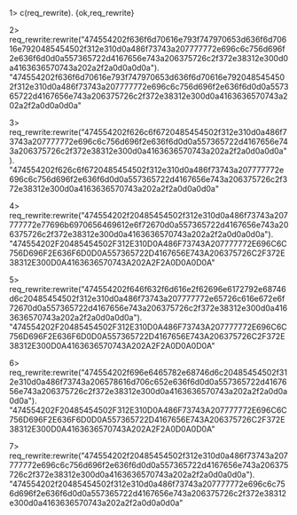 1> c(req_rewrite).
{ok,req_rewrite}

2> req_rewrite:rewrite("474554202f636f6d70616e793f747970653d636f6d70616e7920485454502f312e310d0a486f73743a207777772e696c6c756d696f2e636f6d0d0a557365722d4167656e743a206375726c2f372e38312e300d0a4163636570743a202a2f2a0d0a0d0a").
"474554202f636f6d70616e793f747970653d636f6d70616e7920485454502f312e310d0a486f73743a207777772e696c6c756d696f2e636f6d0d0a557365722d4167656e743a206375726c2f372e38312e300d0a4163636570743a202a2f2a0d0a0d0a"

3> req_rewrite:rewrite("474554202f626c6f6720485454502f312e310d0a486f73743a207777772e696c6c756d696f2e636f6d0d0a557365722d4167656e743a206375726c2f372e38312e300d0a4163636570743a202a2f2a0d0a0d0a").
"474554202f626c6f6720485454502f312e310d0a486f73743a207777772e696c6c756d696f2e636f6d0d0a557365722d4167656e743a206375726c2f372e38312e300d0a4163636570743a202a2f2a0d0a0d0a"

4> req_rewrite:rewrite("474554202f20485454502f312e310d0a486f73743a207777772e77696b6970656469612e6f72670d0a557365722d4167656e743a206375726c2f372e38312e300d0a4163636570743a202a2f2a0d0a0d0a").
"474554202F20485454502F312E310D0A486F73743A207777772E696C6C756D696F2E636F6D0D0A557365722D4167656E743A206375726C2F372E38312E300D0A4163636570743A202A2F2A0D0A0D0A"

5> req_rewrite:rewrite("474554202f646f632f6d616e2f62696e6172792e68746d6c20485454502f312e310d0a486f73743a207777772e65726c616e672e6f72670d0a557365722d4167656e743a206375726c2f372e38312e300d0a4163636570743a202a2f2a0d0a0d0a").
"474554202F20485454502F312E310D0A486F73743A207777772E696C6C756D696F2E636F6D0D0A557365722D4167656E743A206375726C2F372E38312E300D0A4163636570743A202A2F2A0D0A0D0A"

6> req_rewrite:rewrite("474554202f696e6465782e68746d6c20485454502f312e310d0a486f73743a206578616d706c652e636f6d0d0a557365722d4167656e743a206375726c2f372e38312e300d0a4163636570743a202a2f2a0d0a0d0a").
"474554202F20485454502F312E310D0A486F73743A207777772E696C6C756D696F2E636F6D0D0A557365722D4167656E743A206375726C2F372E38312E300D0A4163636570743A202A2F2A0D0A0D0A"

7> req_rewrite:rewrite("474554202f20485454502f312e310d0a486f73743a207777772e696c6c756d696f2e636f6d0d0a557365722d4167656e743a206375726c2f372e38312e300d0a4163636570743a202a2f2a0d0a0d0a").
"474554202f20485454502f312e310d0a486f73743a207777772e696c6c756d696f2e636f6d0d0a557365722d4167656e743a206375726c2f372e38312e300d0a4163636570743a202a2f2a0d0a0d0a"
